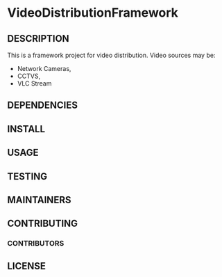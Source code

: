 # VideoDistributionFramework

## DESCRIPTION
This is a framework project for video distribution.
Video sources may be:
* Network Cameras, 
* CCTVS,
* VLC Stream



## DEPENDENCIES

## INSTALL

## USAGE

## TESTING

## MAINTAINERS

## CONTRIBUTING

### CONTRIBUTORS

## LICENSE

